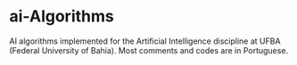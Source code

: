 # ai-Algorithms
AI algorithms implemented for the Artificial Intelligence discipline at UFBA (Federal University of Bahia). Most comments and codes are in Portuguese.
